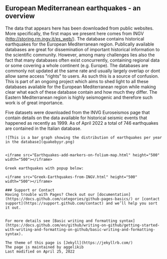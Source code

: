 ## European Mediterranean earthquakes - an overview

The data that appears here has been downloaded from public websites. More specifically, the first maps we present here comes from INGV (http://storing.rm.ingv.it/es_web/). The database contains historical earthquakes for the European Mediterranean region. Publically available databases are great for dissemination of important historical information to the scientific community. However, among many challenges lies also the fact that many databases often exist concurrently, containing regional data or some covering a whole continent (e.g. Europe). The databases are commonly not updated at the same rate and usually largely overlap or dont allow same access "rights" to users. As such this is a source of confusion. This is part of an ongoing project which aims to shed light to all these databases available for the European Mediterranean region while making clear what each of these database contain and how much they differ. The Eastern Mediterranean region is highly seismogenic and therefore such work is of great importance.

Five datasets were downloaded from the INVG Euroseismos page that contain details on the data available for historical seismic events that happened as recently as 1999. As of April 2022 a total of 746 earthquakes are contained in the Italian database.
```
![This is a bar graph showing the distribution of earthquakes per year in the database](quakebyyr.png)


<iframe src="Earthquakes-add-markers-on-folium-map.html" height="500" width="500"></iframe>

Greek earthquakes with popup below:

<iframe src="Greek-Earthquakes-from-INGV.html" height="500" width="500"></iframe>

### Support or Contact
Having trouble with Pages? Check out our [documentation](https://docs.github.com/categories/github-pages-basics/) or [contact support](https://support.github.com/contact) and we’ll help you sort it out.


For more details see [Basic writing and formatting syntax](https://docs.github.com/en/github/writing-on-github/getting-started-with-writing-and-formatting-on-github/basic-writing-and-formatting-syntax).

The theme of this page is [Jekyll](https://jekyllrb.com/)
The page is maintained by aggelikib
Last modified on April 25, 2022
